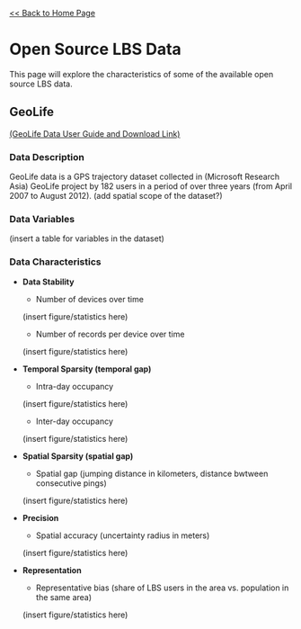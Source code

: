 
[<< Back to Home Page](README.md)

# Open Source LBS Data
This page will explore the characteristics of some of the available open source LBS data.

## GeoLife

[(GeoLife Data User Guide and Download Link)](https://www.microsoft.com/en-us/research/publication/geolife-gps-trajectory-dataset-user-guide/?msockid=0f4995297f3a650f12fc80447e91644b)

### Data Description
GeoLife data is a GPS trajectory dataset collected in (Microsoft Research Asia) GeoLife project by 182 users in a period of over three years (from April 2007 to August 2012). (add spatial scope of the dataset?)


### Data Variables

(insert a table for variables in the dataset)

### Data Characteristics

- **Data Stability**
    - Number of devices over time

    (insert figure/statistics here)

    - Number of records per device over time

    (insert figure/statistics here)

- **Temporal Sparsity (temporal gap)**
    - Intra-day occupancy

    (insert figure/statistics here)

    - Inter-day occupancy

    (insert figure/statistics here)

- **Spatial Sparsity (spatial gap)**
    - Spatial gap (jumping distance in kilometers, distance bwtween consecutive pings)

    (insert figure/statistics here)

- **Precision**
    - Spatial accuracy (uncertainty radius in meters)

    (insert figure/statistics here)

- **Representation**
    - Representative bias (share of LBS users in the area vs. population in the same area)

    (insert figure/statistics here)



